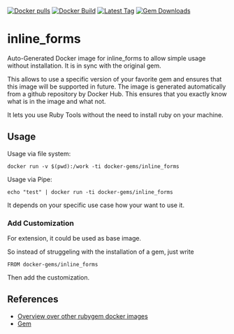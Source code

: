 [![Docker pulls](https://img.shields.io/docker/pulls/rubygem/inline_forms.svg)](https://hub.docker.com/r/rubygem/inline_forms/)
[![Docker Build](https://img.shields.io/docker/automated/rubygem/inline_forms.svg)](https://hub.docker.com/r/rubygem/inline_forms/)
[![Latest Tag](https://img.shields.io/github/tag/docker-rubygem/inline_forms.svg)](https://hub.docker.com/r/rubygem/inline_forms/)
[![Gem Downloads](https://img.shields.io/gem/dt/inline_forms.svg)](https://rubygems.org/gems/inline_forms/)
# inline_forms

Auto-Generated Docker image for inline_forms to allow simple usage without installation.
It is in sync with the original gem.

This allows to use a specific version of your favorite gem and ensures that this image will be supported in future.
The image is generated automatically from a github repository by Docker Hub.
This ensures that you exactly know what is in the image and what not.

It lets you use Ruby Tools without the need to install ruby on your machine.

## Usage

Usage via file system:

`docker run -v $(pwd):/work -ti docker-gems/inline_forms`

Usage via Pipe:

`echo "test" | docker run -ti docker-gems/inline_forms`

It depends on your specific use case how your want to use it.

### Add Customization

For extension, it could be used as base image.

So instead of struggeling with the installation of a gem, just write

`FROM docker-gems/inline_forms`

Then add the customization.

## References

 - [Overview over other rubygem docker images](https://github.com/thinkbot/docker-rubygem)
 - [Gem](https://rubygems.org/gems/inline_forms/)
